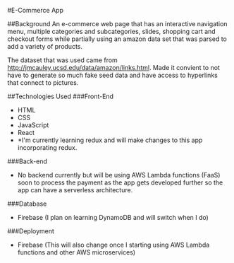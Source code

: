 #E-Commerce App

##Background
An e-commerce web page that has an interactive navigation menu, multiple categories and subcategories, slides, shopping cart and checkout forms while partially using an amazon data set that was parsed to add a variety of products.

The dataset that was used came from http://jmcauley.ucsd.edu/data/amazon/links.html.  Made it convient to not have to generate so much fake seed data and have access to hyperlinks that connect to pictures.

##Technologies Used
###Front-End
* HTML
* CSS
* JavaScript
* React
* *I'm currently learning redux and will make changes to this app incorporating redux.

###Back-end
* No backend currently but will be using AWS Lambda functions (FaaS) soon to process the payment as the app gets developed further so the app can have a serverless architecture.

###Database
* Firebase  (I plan on learning DynamoDB and will switch when I do)

###Deployment
* Firebase  (This will also change once I starting using AWS Lambda functions and other AWS microservices)
